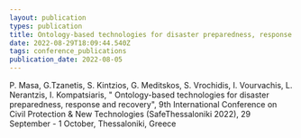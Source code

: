 ```yaml
---
layout: publication
types: publication
title: Ontology-based technologies for disaster preparedness, response and recovery
date: 2022-08-29T18:09:44.540Z
tags: conference_publications
publication_date: 2022-08-05
---
```

P. Masa,  G.Tzanetis, S. Kintzios, G. Meditskos, S. Vrochidis, I. Vourvachis, L. Nerantzis, I. Kompatsiaris, " Ontology-based technologies for disaster preparedness, response and recovery", 9th International Conference on Civil Protection & New Technologies (SafeThessaloniki 2022), 29 September - 1 October, Thessaloniki, Greece